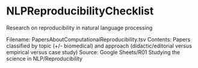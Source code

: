 # NLPReproducibilityChecklist
Research on reproducibility in natural language processing

Filename: PapersAboutComputationalReproducibility.tsv
Contents: Papers classified by topic (+/- biomedical) and approach (didactic/editorial versus empirical versus case study)
Source: Google Sheets/R01 Studying the science in NLP/Reproducibility
